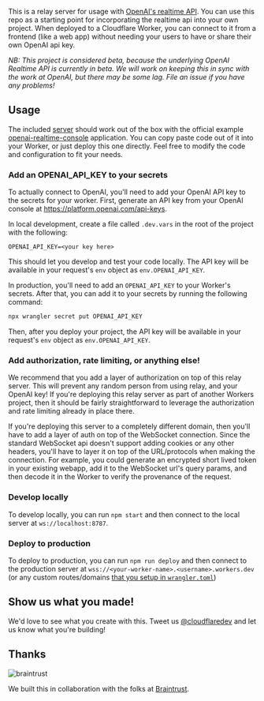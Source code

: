 This is a relay server for usage with [OpenAI's realtime API](https://platform.openai.com/docs/guides/realtime/quickstart). You can use this repo as a starting point for incorporating the realtime api into your own project. When deployed to a Cloudflare Worker, you can connect to it from a frontend (like a web app) without needing your users to have or share their own OpenAI api key.

_NB: This project is considered beta, because the underlying OpenAI Realtime API is currently in beta. We will work on keeping this in sync with the work at OpenAI, but there may be some lag. File an issue if you have any problems!_

## Usage

The included [server](./src/index.ts) should work out of the box with the official example [openai-realtime-console](https://github.com/openai/openai-realtime-console/) application. You can copy paste code out of it into your Worker, or just deploy this one directly. Feel free to modify the code and configuration to fit your needs.

### Add an OPENAI_API_KEY to your secrets

To actually connect to OpenAI, you'll need to add your OpenAI API key to the secrets for your worker. First, generate an API key from your OpenAI console at https://platform.openai.com/api-keys.

In local development, create a file called `.dev.vars` in the root of the project with the following:

```
OPENAI_API_KEY=<your key here>
```

This should let you develop and test your code locally. The API key will be available in your request's `env` object as `env.OPENAI_API_KEY`.

In production, you'll need to add an `OPENAI_API_KEY` to your Worker's secrets. After that, you can add it to your secrets by running the following command:

```sh
npx wrangler secret put OPENAI_API_KEY
```

Then, after you deploy your project, the API key will be available in your request's `env` object as `env.OPENAI_API_KEY`.

### Add authorization, rate limiting, or anything else!

We recommend that you add a layer of authorization on top of this relay server. This will prevent any random person from using relay, and your OpenAI key! If you're deploying this relay server as part of another Workers project, then it should be fairly straightforward to leverage the authorization and rate limiting already in place there.

If you're deploying this server to a completely different domain, then you'll have to add a layer of auth on top of the WebSocket connection. Since the standard WebSocket api doesn't support adding cookies or any other headers, you'll have to layer it on top of the URL/protocols when making the connection. For example, you could generate an encrypted short lived token in your existing webapp, add it to the WebSocket url's query params, and then decode it in the Worker to verify the provenance of the request.

### Develop locally

To develop locally, you can run `npm start` and then connect to the local server at `ws://localhost:8787`.

### Deploy to production

To deploy to production, you can run `npm run deploy` and then connect to the production server at `wss://<your-worker-name>.<username>.workers.dev` (or any custom routes/domains [that you setup in `wrangler.toml`](https://developers.cloudflare.com/workers/configuration/routing/routes/#set-up-a-route-in-wranglertoml))

## Show us what you made!

We'd love to see what you create with this. Tweet us [@cloudflaredev](https://twitter.com/cloudflaredev) and let us know what you're building!

## Thanks

![braintrust](https://github.com/user-attachments/assets/5eb1bb08-bdd0-462d-816c-83c03d618add)

We built this in collaboration with the folks at [Braintrust](https://www.braintrust.dev/).
